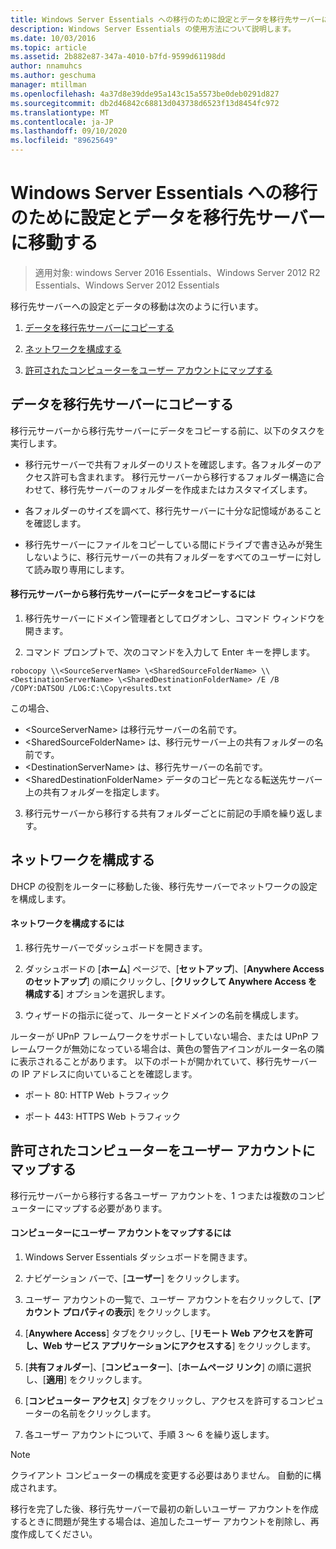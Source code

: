 ```yaml
---
title: Windows Server Essentials への移行のために設定とデータを移行先サーバーに移動する
description: Windows Server Essentials の使用方法について説明します。
ms.date: 10/03/2016
ms.topic: article
ms.assetid: 2b882e87-347a-4010-b7fd-9599d61198dd
author: nnamuhcs
ms.author: geschuma
manager: mtillman
ms.openlocfilehash: 4a37d8e39dde95a143c15a5573be0deb0291d827
ms.sourcegitcommit: db2d46842c68813d043738d6523f13d8454fc972
ms.translationtype: MT
ms.contentlocale: ja-JP
ms.lasthandoff: 09/10/2020
ms.locfileid: "89625649"
---
```

# <a name="move-settings-and-data-to-the-destination-server-for-windows-server-essentials-migration"></a>Windows Server Essentials への移行のために設定とデータを移行先サーバーに移動する

>適用対象: windows Server 2016 Essentials、Windows Server 2012 R2 Essentials、Windows Server 2012 Essentials

移行先サーバーへの設定とデータの移動は次のように行います。

1. [データを移行先サーバーにコピーする](#copy-data-to-the-destination-server)

2. [ネットワークを構成する](#configure-the-network)

3. [許可されたコンピューターをユーザー アカウントにマップする](#map-permitted-computers-to-user-accounts)

## <a name="copy-data-to-the-destination-server"></a>データを移行先サーバーにコピーする
 移行元サーバーから移行先サーバーにデータをコピーする前に、以下のタスクを実行します。

- 移行元サーバーで共有フォルダーのリストを確認します。各フォルダーのアクセス許可も含まれます。 移行元サーバーから移行するフォルダー構造に合わせて、移行先サーバーのフォルダーを作成またはカスタマイズします。

- 各フォルダーのサイズを調べて、移行先サーバーに十分な記憶域があることを確認します。

- 移行先サーバーにファイルをコピーしている間にドライブで書き込みが発生しないように、移行元サーバーの共有フォルダーをすべてのユーザーに対して読み取り専用にします。

#### <a name="to-copy-data-from-the-source-server-to-the-destination-server"></a>移行元サーバーから移行先サーバーにデータをコピーするには

1. 移行先サーバーにドメイン管理者としてログオンし、コマンド ウィンドウを開きます。

2. コマンド プロンプトで、次のコマンドを入力して Enter キーを押します。

 `robocopy \\<SourceServerName> \<SharedSourceFolderName> \\<DestinationServerName> \<SharedDestinationFolderName> /E /B /COPY:DATSOU /LOG:C:\Copyresults.txt`

 この場合、
 - \<SourceServerName\> は移行元サーバーの名前です。
 - \<SharedSourceFolderName\> は、移行元サーバー上の共有フォルダーの名前です。
 - \<DestinationServerName\> は、移行先サーバーの名前です。
 - \<SharedDestinationFolderName\> データのコピー先となる転送先サーバー上の共有フォルダーを指定します。

3. 移行元サーバーから移行する共有フォルダーごとに前記の手順を繰り返します。

## <a name="configure-the-network"></a>ネットワークを構成する
 DHCP の役割をルーターに移動した後、移行先サーバーでネットワークの設定を構成します。

#### <a name="to-configure-the-network"></a>ネットワークを構成するには

1. 移行先サーバーでダッシュボードを開きます。

2. ダッシュボードの [**ホーム**] ページで、[**セットアップ**]、[**Anywhere Access のセットアップ**] の順にクリックし、[**クリックして Anywhere Access を構成する**] オプションを選択します。

3. ウィザードの指示に従って、ルーターとドメインの名前を構成します。

 ルーターが UPnP フレームワークをサポートしていない場合、または UPnP フレームワークが無効になっている場合は、黄色の警告アイコンがルーター名の隣に表示されることがあります。 以下のポートが開かれていて、移行先サーバーの IP アドレスに向いていることを確認します。

- ポート 80: HTTP Web トラフィック

- ポート 443: HTTPS Web トラフィック

## <a name="map-permitted-computers-to-user-accounts"></a>許可されたコンピューターをユーザー アカウントにマップする
 移行元サーバーから移行する各ユーザー アカウントを、1 つまたは複数のコンピューターにマップする必要があります。

#### <a name="to-map-user-accounts-to-computers"></a>コンピューターにユーザー アカウントをマップするには

1. Windows Server Essentials ダッシュボードを開きます。

2. ナビゲーション バーで、[**ユーザー**] をクリックします。

3. ユーザー アカウントの一覧で、ユーザー アカウントを右クリックして、[**アカウント プロパティの表示**] をクリックします。

4. [**Anywhere Access**] タブをクリックし、[**リモート Web アクセスを許可し、Web サービス アプリケーションにアクセスする**] をクリックします。

5. [**共有フォルダー**]、[**コンピューター**]、[**ホームページ リンク**] の順に選択し、[**適用**] をクリックします。

6. [**コンピューター アクセス**] タブをクリックし、アクセスを許可するコンピューターの名前をクリックします。

7. 各ユーザー アカウントについて、手順 3 ～ 6 を繰り返します。

> [!NOTE]
> クライアント コンピューターの構成を変更する必要はありません。 自動的に構成されます。
>
> 移行を完了した後、移行先サーバーで最初の新しいユーザー アカウントを作成するときに問題が発生する場合は、追加したユーザー アカウントを削除し、再度作成してください。
